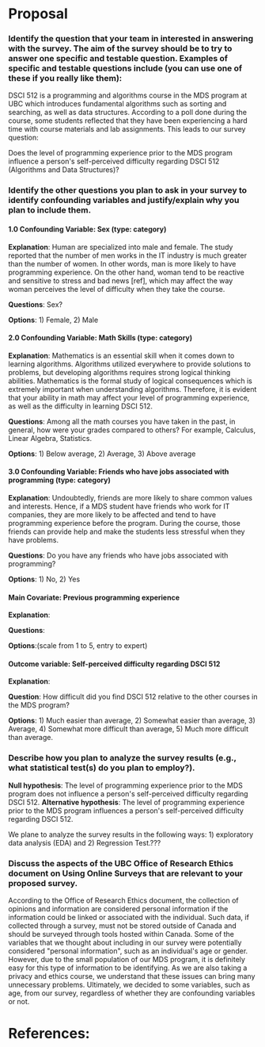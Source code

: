 # Proposal

### Identify the question that your team in interested in answering with the survey. The aim of the survey should be to try to answer one specific and testable question. Examples of specific and testable questions include (you can use one of these if you really like them):

DSCI 512 is a programming and algorithms course in the MDS program at UBC which introduces fundamental algorithms such as sorting and searching, as well as data structures. According to a poll done during the course, some students reflected that they have been experiencing a hard time with course materials and lab assignments. This leads to our survey question:

Does the level of programming experience prior to the MDS program influence a person's self-perceived difficulty regarding DSCI 512 (Algorithms and Data Structures)?

### Identify the other questions you plan to ask in your survey to identify confounding variables and justify/explain why you plan to include them.

#### 1.0 Confounding Variable: Sex (type: category)

**Explanation**: Human are specialized into male and female. The study reported that the number of men works in the IT industry is much greater than the number of women. In other words, man is more likely to have programming experience. On the other hand, woman tend to be reactive and sensitive to stress and bad news [ref], which may affect the way woman perceives the level of difficulty when they take the course.

**Questions**: Sex?

**Options**: 1) Female, 2) Male

#### 2.0 Confounding Variable: Math Skills (type: category)


**Explanation**: Mathematics is an essential skill when it comes down to learning algorithms. Algorithms utilized everywhere to provide solutions to problems, but developing algorithms requires strong logical thinking abilities. Mathematics is the formal study of logical consequences which is extremely important when understanding algorithms. Therefore, it is evident that your ability in math may affect your level of programming experience, as well as the difficulty in learning DSCI 512.

**Questions**: Among all the math courses you have taken in the past, in general, how were your grades compared to others? For example, Calculus, Linear Algebra, Statistics.

**Options**: 1) Below average, 2) Average, 3) Above average


#### 3.0 Confounding Variable: Friends who have jobs associated with programming (type: category)

**Explanation**: Undoubtedly, friends are more likely to share common values and interests. Hence,
if a MDS student have friends who work for IT companies, they are more likely to be affected and tend to have programming experience before the program. During the course, those friends can provide help and make the students less stressful when they have problems.

**Questions**: Do you have any friends who have jobs associated with programming?

**Options**: 1) No, 2) Yes


#### Main Covariate: Previous programming experience

**Explanation**: 

**Questions**:

**Options**:(scale from 1 to 5, entry to expert)

#### Outcome variable: Self-perceived difficulty regarding DSCI 512

**Explanation**:

**Question**: How difficult did you find DSCI 512 relative to the other courses in the MDS program?

**Options**: 1) Much easier than average, 2) Somewhat easier than average, 3) Average, 4) Somewhat more difficult than average, 5) Much more difficult than average.

### Describe how you plan to analyze the survey results (e.g., what statistical test(s) do you plan to employ?).

**Null hypothesis**: The level of programming experience prior to the MDS program does not influence a person's self-perceived difficulty regarding DSCI 512.
**Alternative hypothesis**: The level of programming experience prior to the MDS program influences a person's self-perceived difficulty regarding DSCI 512.

We plane to analyze the survey results in the following ways: 1) exploratory data analysis (EDA)
and 2) Regression Test.???

### Discuss the aspects of the UBC Office of Research Ethics document on Using Online Surveys that are relevant to your proposed survey.

According to the Office of Research Ethics document, the collection of opinions and information are considered personal information if the information could be linked or associated with the individual. Such data, if collected through a survey, must not be stored outside of Canada and should be surveyed through tools hosted within Canada. Some of the variables that we thought about including in our survey were potentially considered "personal information", such as an individual's age or gender. However, due to the small population of our MDS program, it is definitely easy for this type of information to be identifying. As we are also taking a privacy and ethics course, we understand that these issues can bring many unnecessary problems. Ultimately, we decided to some variables, such as age, from our survey, regardless of whether they are confounding variables or not.


# References:

[male vs female]: https://www.dailymail.co.uk/g00/health/article-1286817/Women-prone-emotional-stress-men-sensitivity-hormone.html?i10c.ua=4&i10c.encReferrer=&i10c.dv=20
